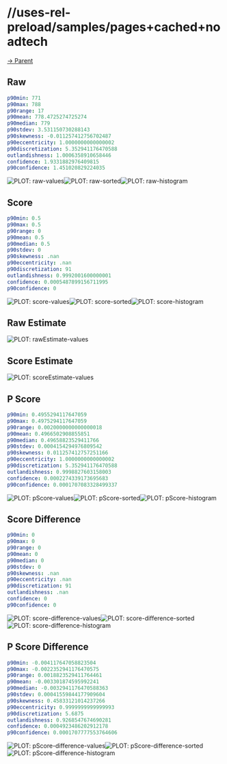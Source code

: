 
# //uses-rel-preload/samples/pages+cached+noadtech

[→ Parent](../..)


## Raw


```yaml
p90min: 771
p90max: 788
p90range: 17
p90mean: 778.4725274725274
p90median: 779
p90stdev: 3.531150730288143
p90skewness: -0.011257412756702487
p90eccentricity: 1.0000000000000002
p90discretization: 5.352941176470588
outlandishness: 1.0006358910658446
confidence: 1.9331882976409815
p90confidence: 1.451020829224035

```

![PLOT: raw-values](./raw/values.svg)![PLOT: raw-sorted](./raw/sorted.svg)![PLOT: raw-histogram](./raw/histogram.svg)
## Score


```yaml
p90min: 0.5
p90max: 0.5
p90range: 0
p90mean: 0.5
p90median: 0.5
p90stdev: 0
p90skewness: .nan
p90eccentricity: .nan
p90discretization: 91
outlandishness: 0.9992001600000001
confidence: 0.0005487899156711995
p90confidence: 0

```

![PLOT: score-values](./score/values.svg)![PLOT: score-sorted](./score/sorted.svg)![PLOT: score-histogram](./score/histogram.svg)
## Raw Estimate

![PLOT: rawEstimate-values](./rawEstimate/values.svg)
## Score Estimate

![PLOT: scoreEstimate-values](./scoreEstimate/values.svg)
## P Score


```yaml
p90min: 0.4955294117647059
p90max: 0.4975294117647059
p90range: 0.0020000000000000018
p90mean: 0.4966502908855851
p90median: 0.49658823529411766
p90stdev: 0.0004154294976809542
p90skewness: 0.011257412757251166
p90eccentricity: 1.0000000000000002
p90discretization: 5.352941176470588
outlandishness: 0.9998827603158003
confidence: 0.0002274339173695683
p90confidence: 0.0001707083328499337

```

![PLOT: pScore-values](./pScore/values.svg)![PLOT: pScore-sorted](./pScore/sorted.svg)![PLOT: pScore-histogram](./pScore/histogram.svg)
## Score Difference


```yaml
p90min: 0
p90max: 0
p90range: 0
p90mean: 0
p90median: 0
p90stdev: 0
p90skewness: .nan
p90eccentricity: .nan
p90discretization: 91
outlandishness: .nan
confidence: 0
p90confidence: 0

```

![PLOT: score-difference-values](./score-difference/values.svg)![PLOT: score-difference-sorted](./score-difference/sorted.svg)![PLOT: score-difference-histogram](./score-difference/histogram.svg)
## P Score Difference


```yaml
p90min: -0.004117647058823504
p90max: -0.0022352941176470575
p90range: 0.0018823529411764461
p90mean: -0.003301874595992241
p90median: -0.0032941176470588363
p90stdev: 0.00041559844177909604
p90skewness: 0.45833121014237266
p90eccentricity: 0.9999999999999993
p90discretization: 5.6875
outlandishness: 0.9268547674690281
confidence: 0.0004923486202912178
p90confidence: 0.0001707777553764606

```

![PLOT: pScore-difference-values](./pScore-difference/values.svg)![PLOT: pScore-difference-sorted](./pScore-difference/sorted.svg)![PLOT: pScore-difference-histogram](./pScore-difference/histogram.svg)